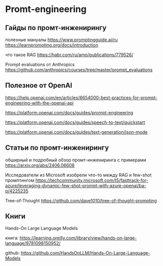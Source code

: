# Promt-engineering

## Гайды по промт-инженирингу

полезные мануалы
https://www.promptingguide.ai/ru
https://learnprompting.org/docs/introduction

что такое RAG
https://habr.com/ru/amp/publications/779526/

Prompt evaluations от Anthropics
https://github.com/anthropics/courses/tree/master/prompt_evaluations

## Полезное от OpenAI
https://help.openai.com/en/articles/6654000-best-practices-for-prompt-engineering-with-the-openai-api

https://platform.openai.com/docs/guides/prompt-engineering

https://platform.openai.com/docs/guides/speech-to-text/quickstart

https://platform.openai.com/docs/guides/text-generation/json-mode

## Статьи по промт-инженирингу 

обширный и подробный обзор промт-инжениринга с примерами
https://arxiv.org/abs/2406.06608

Исследователи из Microsoft изобрели что-то между RAG и few-shot промптингом 
https://techcommunity.microsoft.com/t5/fasttrack-for-azure/leveraging-dynamic-few-shot-prompt-with-azure-openai/ba-p/4225235

Tree-of-Thought
https://github.com/dave1010/tree-of-thought-prompting

## Книги

Hands-On Large Language Models

книга: https://learning.oreilly.com/library/view/hands-on-large-language/9781098150952/

github: https://github.com/HandsOnLLM/Hands-On-Large-Language-Models
